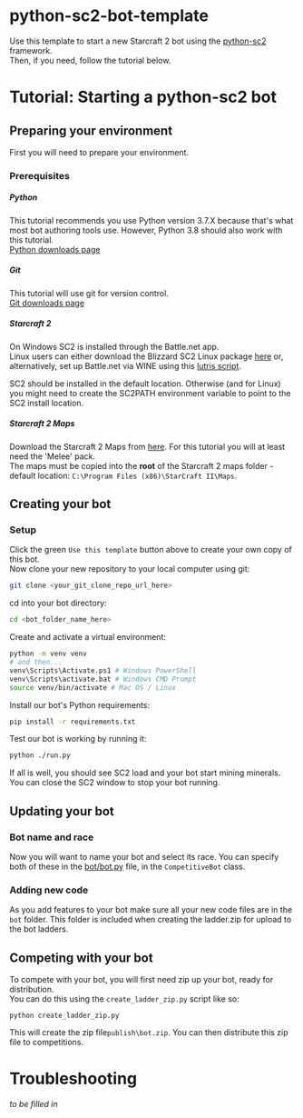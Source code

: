 # python-sc2-bot-template

Use this template to start a new Starcraft 2 bot using the [python-sc2](https://github.com/BurnySc2/python-sc2) framework.  
Then, if you need, follow the tutorial below.  

# Tutorial: Starting a python-sc2 bot

## Preparing your environment

First you will need to prepare your environment.

### Prerequisites

##### Python

This tutorial recommends you use Python version 3.7.X because that's what most bot authoring tools use.
However, Python 3.8 should also work with this tutorial.  
[Python downloads page](https://www.python.org/downloads/)

##### Git

This tutorial will use git for version control.  
[Git downloads page](https://git-scm.com/downloads)

##### Starcraft 2

On Windows SC2 is installed through the Battle.net app.  
Linux users can either download the Blizzard SC2 Linux package [here](https://github.com/Blizzard/s2client-proto#linux-packages) or, alternatively, set up Battle.net via WINE using this [lutris script](https://lutris.net/games/battlenet/).

SC2 should be installed in the default location. Otherwise (and for Linux) you might need to create the SC2PATH environment variable to point to the SC2 install location.

##### Starcraft 2 Maps

Download the Starcraft 2 Maps from [here](https://github.com/Blizzard/s2client-proto#map-packs).   For this tutorial you will at least need the 'Melee' pack.  
The maps must be copied into the **root** of the Starcraft 2 maps folder - default location: `C:\Program Files (x86)\StarCraft II\Maps`.

## Creating your bot
### Setup
Click the green `Use this template` button above to create your own copy of this bot.  
Now clone your new repository to your local computer using git:
```bash
git clone <your_git_clone_repo_url_here>
```
cd into your bot directory:
```bash
cd <bot_folder_name_here>
```
Create and activate a virtual environment:
```bash
python -m venv venv
# and then...
venv\Scripts\Activate.ps1 # Windows PowerShell
venv\Scripts\activate.bat # Windows CMD Prompt
source venv/bin/activate # Mac OS / Linux
```
Install our bot's Python requirements:
```bash
pip install -r requirements.txt
```
Test our bot is working by running it:
```bash
python ./run.py
```
If all is well, you should see SC2 load and your bot start mining minerals.  
You can close the SC2 window to stop your bot running. 

## Updating your bot

### Bot name and race

Now you will want to name your bot and select its race.
You can specify both of these in the [bot/bot.py](bot/bot.py) file, in the `CompetitiveBot` class.

### Adding new code

As you add features to your bot make sure all your new code files are in the `bot` folder. This folder is included when creating the ladder.zip for upload to the bot ladders.

## Competing with your bot

To compete with your bot, you will first need zip up your bot, ready for distribution.   
You can do this using the `create_ladder_zip.py` script like so:
```
python create_ladder_zip.py
```
This will create the zip file`publish\bot.zip`.
You can then distribute this zip file to competitions.

# Troubleshooting

_to be filled in_